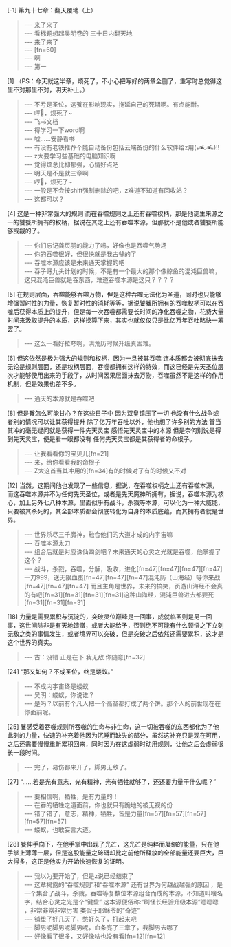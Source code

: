 
[-1] 第九十七章：翻天覆地（上）
>--- 来了来了<br>
>--- 看标题想起吴明卷的 三十日内翻天地<br>
>--- 来了来了<br>
>--- [fn=60]<br>
>--- 啊<br>
>--- 第一<br>

[1] （PS：今天就这半章，烦死了，不小心把写好的两章全删了，重写时总觉得这里不对那里不对，明天补上。）
>--- 不亏是圣位，这餮在影响现实，拖延自己的死期啊。有点能耐。<br>
>--- 哼💢，烦死了~<br>
>--- 飞书文档<br>
>--- 得学习一下word啊<br>
>--- 嘘……安静看书<br>
>--- 有没有老铁推荐个能自动备份包括云端备份的什么软件给z用(⁎⁍̴̛ᴗ⁍̴̛⁎)‼<br>
>--- z大要学习些基础的电脑知识啊<br>
>--- 觉得烦总比抑郁强，心情好点吧<br>
>--- 明天是不是就三章啊<br>
>--- 哼💢，烦死了~<br>
>--- 一般是不会按shift强制删除的吧，z难道不知道有回收站？<br>
>--- 这都可以？<br>

[4] 这是一种非常强大的规则 而在吞噬规则之上还有吞噬权柄，那是他诞生来源之一的饕餮所拥有的权柄，据说在其之上还有吞噬本源，但那就不是他或者饕餮所能够觊觎的了。
>--- 你们忘记龚页羽的能力了吗，好像也是吞噬气势场<br>
>--- 你的吞噬很好，但很快就是我古爷的了<br>
>--- 吞噬本源应该是未来通天掌握的吧<br>
>--- 昋子哥九头计划的时候，不是有一个最大的那个像鲸鱼的混沌巨兽嘛，这只混沌巨兽就是吞东西，难道吞噬本源是这只？？？？<br>

[5] 在规则层面，吞噬能够吞噬万物，但是这种吞噬无法化为圣道，同时也只能够增强暂时性的力量，恢复暂时性的消耗等等，据说饕餮所拥有的吞噬权柄可以在吞噬后获得本质上的提升，但是每一次吞噬都需要长时间的净化吞噬之物，花费大量时间来汲取提升的本质，这样换算下来，其实也就仅仅只是比亿万年吞吐略快一筹罢了。
>--- 这么一看好拉夸啊，洪荒历时候升级真困难。<br>

[6] 但这依然是极为强大的规则和权柄，因为一旦被其吞噬 连本质都会被彻底抹去 无论是规则层面，还是权柄层面，吞噬都拥有这样的特效，而这已经是先天圣位层次才能够使用出来的手段了，从时间因果层面抹去万物，吞噬虽然不是这样的作用机制，但是效果也差不多。
>--- 通天的本源就是吞噬吧<br>

[8] 但是餮怎么可能甘心？在这些日子中 因为双皇镇压了一切 也没有什么战争或者别的情况可以让其获得提升 除了亿万年吞吐以外，他也想了许多别的方法 首当其冲的毫无疑问就是获得一件先天灵宝 感悟先天灵宝中的本源 但是奈何别说是得到先天灵宝，便是看一眼都没有 任何先天灵宝都是其获得者的命根子。
>--- 让我看看你的宝贝儿[fn=21]<br>
>--- 来，给你看看我的命根子<br>
>--- Z大这首当其冲用的[fn=34]有的时候对了有的时候又不对<br>

[12] 当然，这期间他也发现了一些信息，据说，在吞噬权柄之上还有吞噬本源，而这吞噬本源并不为任何先天圣位，或者是先天魔神所拥有，据说，吞噬本源为核心，加上另外七八种本源，里面似乎有战斗，杀戮等本源，可以化为一种大威能，只要被其杀死的，其全部本质都会彻底转化为自身的本质底蕴，而其拥有者就是世界。
>--- 世界杀尽三千魔神，融合他们的大道才成的内宇宙嘛<br>
>--- 吞噬本源太刀<br>
>--- 组合后就是对应诛仙四剑吧？未来通天的心灵之光就是吞噬，他掌握了这个？<br>
>--- 战斗，杀戮，吞噬，分解，吸收，进化[fn=47][fn=47][fn=47][fn=47]一刀999，送无限血蛋[fn=47][fn=47][fn=47]混沌历（山海经）等你来战[fn=47][fn=47][fn=47]   而且主角是世界，未来的搞笑，页游山海经不会真的有吧[fn=31][fn=31][fn=31][fn=31]这种山海经，混沌巨兽进去都要死[fn=31][fn=31][fn=31]<br>

[18] 力量是需要累积与沉淀的，突破灵位巅峰是一回事，成就临圣则是另一回事，这世间除非是有天地馈赠，或者大能给予，否则绝不可能有什么顿悟之下立刻无敌之类的事情发生，或者境界可以突破，但是突破之后依然还需要累积，这才是这个世界的真实。
>--- 古：没错 正是在下 我无敌 你随意[fn=32]<br>

[24] “那又如何？不成圣位，终是蝼蚁。”
>--- 不成内宇宙终是蝼蚁<br>
>--- 吴明：蝼蚁，你说谁？<br>
>--- 是吗？以前有个凡人把一个高圣都打成了两个饼。那个人的前世现在在你面前呢。<br>

[25] 餮感受着吞噬规则所吞噬的生命与非生命，这一切被吞噬的东西都化为了他此刻的力量，快速的补充着他因为沉睡而缺失的部分，虽然这补充只是现在可用，之后还需要慢慢重新累积回来，同时因为在这虚弱时动用规则，让他之后会虚弱很长一段时间。
>--- 完了，易伤都来开了，脚男无敌了。<br>

[27] “……若是光有意志，光有精神，光有牺牲就够了，还还要力量干什么呢？”
>--- 要相信啊，牺牲，是有力量的！<br>
>--- 在昋的牺牲之道面前，你也就只有跪地的被无视的份<br>
>--- 错了错了，意志，精神，牺牲，皆是力量[fn=57][fn=57][fn=57][fn=57][fn=57]<br>
>--- 蝼蚁，也敢妄言大道。<br>

[28] 餮伸手向下，在他手掌中出现了光芒，这光芒是纯粹而凝缩的能量，只在他手掌上薄薄一层，但是这股能量之磅礴却比之前他所释放的全部能量还要巨大，巨大得多，这正是他实力开始快速恢复的证明。
>--- 我以为要开始了，但是z说已经结束了<br>
>--- 这章揭露的“吞噬规则”和“吞噬本源”  还有世界为何越战越强的原因 ，是一个集合了战斗，杀戮，吞噬等复数位本源组合而成的本源，不知道叫啥名字，结合心灵之光是个“键盘”   这本源便俗称:“刷怪长经验升级本源”嗯嗯嗯 ，非常非常非常厉害           类似于耶稣爷的“奇迹”<br>
>--- 铺垫了好几天了，憋好久了，打起来吧<br>
>--- 脚男呢脚男呢脚男呢，血条亮了三章了，我脚男去哪了<br>
>--- 好像看了很多，又好像啥也没有看[fn=12][fn=12]<br>
